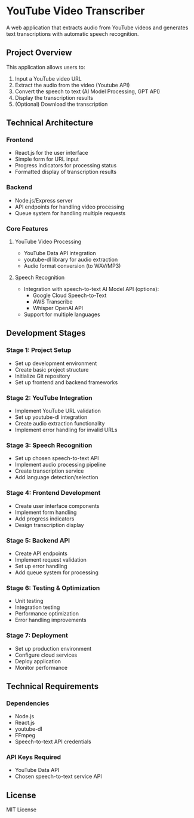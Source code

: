 # YouTube Video Transcriber

A web application that extracts audio from YouTube videos and generates text transcriptions with automatic speech recognition.

## Project Overview

This application allows users to:
1. Input a YouTube video URL
2. Extract the audio from the video (Youtube API)
3. Convert the speech to text (AI Model Processing, GPT API)
4. Display the transcription results
5. (Optional) Download the transcription

## Technical Architecture

### Frontend
- React.js for the user interface
- Simple form for URL input
- Progress indicators for processing status
- Formatted display of transcription results

### Backend
- Node.js/Express server
- API endpoints for handling video processing
- Queue system for handling multiple requests

### Core Features
1. YouTube Video Processing
   - YouTube Data API integration
   - youtube-dl library for audio extraction
   - Audio format conversion (to WAV/MP3)

2. Speech Recognition
   - Integration with speech-to-text AI Model API (options):
     - Google Cloud Speech-to-Text
     - AWS Transcribe
     - Whisper OpenAI API
   - Support for multiple languages

## Development Stages

### Stage 1: Project Setup
- Set up development environment
- Create basic project structure
- Initialize Git repository
- Set up frontend and backend frameworks

### Stage 2: YouTube Integration
- Implement YouTube URL validation
- Set up youtube-dl integration
- Create audio extraction functionality
- Implement error handling for invalid URLs

### Stage 3: Speech Recognition
- Set up chosen speech-to-text API
- Implement audio processing pipeline
- Create transcription service
- Add language detection/selection

### Stage 4: Frontend Development
- Create user interface components
- Implement form handling
- Add progress indicators
- Design transcription display

### Stage 5: Backend API
- Create API endpoints
- Implement request validation
- Set up error handling
- Add queue system for processing

### Stage 6: Testing & Optimization
- Unit testing
- Integration testing
- Performance optimization
- Error handling improvements

### Stage 7: Deployment
- Set up production environment
- Configure cloud services
- Deploy application
- Monitor performance

## Technical Requirements

### Dependencies
- Node.js
- React.js
- youtube-dl
- FFmpeg
- Speech-to-text API credentials

### API Keys Required
- YouTube Data API
- Chosen speech-to-text service API

## License
MIT License 
